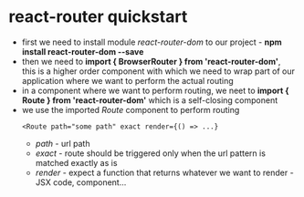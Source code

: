 # react-router quickstart

<ul>
  <li>first we need to install module <em>react-router-dom</em> to our project - <strong>npm install react-router-dom --save</strong></li>
  <li>then we need to <strong>import { BrowserRouter } from 'react-router-dom'</strong>, this is a higher order component with which we need 
      to wrap part of our application where we want to perform the actual routing</li>
  <li>in a component where we want to perform routing, we neet to <strong>import { Route } from 'react-router-dom'</strong> which is 
      a self-closing component</li>
  <li>we use the imported <em>Route</em> component to perform routing
  
    <Route path="some path" exact render={() => ...} 
  <ul>
    <li><em>path</em> - url path</li>
    <li><em>exact</em> - route should be triggered only when the url pattern is matched exactly as is</li>
    <li><em>render</em> - expect a function that returns whatever we want to render - JSX code, component...</li>
  </ul>
  </li>
    
  
</ul>
